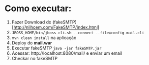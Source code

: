 Como executar:
===

1. Fazer Download do (fakeSMTP)[http://nilhcem.com/FakeSMTP/index.html]
2. `JBOSS_HOME/bin/jboss-cli.sh --connect --file=config-mail.cli`
3. `mvn clean install` na aplicação
4. Deploy do **mail.war**
5. Executar fakeSMTP `java -jar fakeSMTP.jar`
6. Acessar: http://localhost:8080/mail/ e enviar um email
7. Checkar no fakeSMTP
